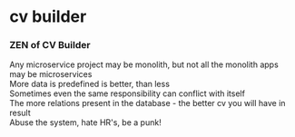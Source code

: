 # cv builder


### ZEN of CV Builder 
Any microservice project may be monolith, but not all the monolith apps may be microservices \
More data is predefined is better, than less \
Sometimes even the same responsibility can conflict with itself \
The more relations present in the database - the better cv you will have in result \
Abuse the system, hate HR's, be a punk!